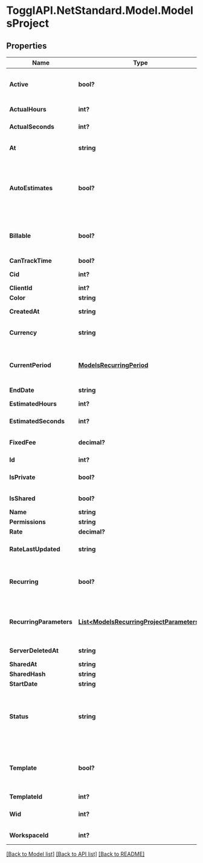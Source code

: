 # TogglAPI.NetStandard.Model.ModelsProject
## Properties

Name | Type | Description | Notes
------------ | ------------- | ------------- | -------------
**Active** | **bool?** | Whether the project is active or archived | [optional] 
**ActualHours** | **int?** | Actual hours | [optional] 
**ActualSeconds** | **int?** | Actual seconds | [optional] 
**At** | **string** | Last updated date | [optional] 
**AutoEstimates** | **bool?** | Whether estimates are based on task hours, premium feature | [optional] 
**Billable** | **bool?** | Whether the project is billable, premium feature | [optional] 
**CanTrackTime** | **bool?** |  | [optional] 
**Cid** | **int?** | Client ID legacy field | [optional] 
**ClientId** | **int?** | Client ID | [optional] 
**Color** | **string** | Color | [optional] 
**CreatedAt** | **string** | Creation date | [optional] 
**Currency** | **string** | Currency, premium feature | [optional] 
**CurrentPeriod** | [**ModelsRecurringPeriod**](ModelsRecurringPeriod.md) | Current project period, premium feature | [optional] 
**EndDate** | **string** | End date | [optional] 
**EstimatedHours** | **int?** | Estimated hours | [optional] 
**EstimatedSeconds** | **int?** | Estimated seconds | [optional] 
**FixedFee** | **decimal?** | Fixed fee, premium feature | [optional] 
**Id** | **int?** | Project ID | [optional] 
**IsPrivate** | **bool?** | Whether the project is private | [optional] 
**IsShared** | **bool?** | Shared Project | [optional] 
**Name** | **string** | Name | [optional] 
**Permissions** | **string** |  | [optional] 
**Rate** | **decimal?** | Hourly rate | [optional] 
**RateLastUpdated** | **string** | Last date for rate change | [optional] 
**Recurring** | **bool?** | Whether the project is recurring, premium feature | [optional] 
**RecurringParameters** | [**List&lt;ModelsRecurringProjectParameters&gt;**](ModelsRecurringProjectParameters.md) | Project recurring parameters, premium feature | [optional] 
**ServerDeletedAt** | **string** | Deletion date | [optional] 
**SharedAt** | **string** |  | [optional] 
**SharedHash** | **string** |  | [optional] 
**StartDate** | **string** | Start date | [optional] 
**Status** | **string** | Status of the project (upcoming, active, ended, archived, deleted) | [optional] 
**Template** | **bool?** | Whether the project is used as template, premium feature | [optional] 
**TemplateId** | **int?** | Template ID | [optional] 
**Wid** | **int?** | Workspace ID legacy field | [optional] 
**WorkspaceId** | **int?** | Workspace ID | [optional] 

[[Back to Model list]](../README.md#documentation-for-models) [[Back to API list]](../README.md#documentation-for-api-endpoints) [[Back to README]](../README.md)

